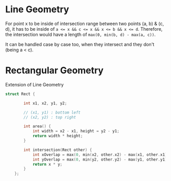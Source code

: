 # Line Geometry

  For point x to be inside of intersection range between two points (a, b) & (c, d), it has to be inside of `a <= x && c <= x && x <= b && x <= d`. Therefore, the intersection would have a length of `max(0, min(b, d) - max(a, c))`.

It can be handled case by case too, when they intersect and they don't (being a < c).

# Rectangular Geometry

Extension of Line Geometry

``` Cpp
struct Rect {

        int x1, x2, y1, y2;

        // (x1, y1) : bottom left
        // (x2, y2) : top right

        int area() {
            int width = x2 - x1, height = y2 - y1;
            return width * height;
        }

        int intersection(Rect other) {
            int xOverlap = max(0, min(x2, other.x2) - max(x1, other.x1));
            int yOverlap = max(0, min(y2, other.y2) - max(y1, other.y1));
            return x * y;
        }
    };

```

